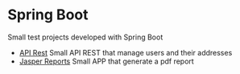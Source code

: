 # Spring Boot
Small test projects developed with Spring Boot

* [API Rest](https://github.com/ivanamat/spring-boot/tree/master/spring_boot_api_rest_mysql) Small API REST that manage users and their addresses
* [Jasper Reports](https://github.com/ivanamat/spring-boot/tree/master/spring_boot_jasper_reports_mysql) Small APP that generate a pdf report